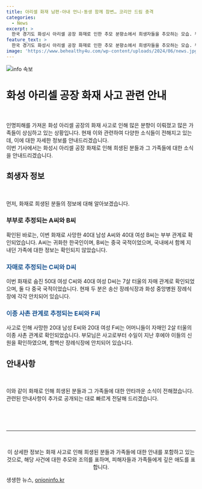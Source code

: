 ```yaml
---
title: 아리셀 화재 남편·아내 언니·동생 함께 참변… 코리안 드림 충격
categories:
  - News
excerpt: >
  한국 경기도 화성시 아리셀 공장 화재로 인한 추모 분향소에서 희생자들을 추모하는 모습. 부부, 자매, 이종사촌 등 가족들이 함께 사망한 사례도 확인됨. 40대 부부는 귀화한 한국인과 중국 국적 여성으로, 가족들은 국내 또는 중국 거주. 또 다른 사망자들도 중국 국적이며 가족들이 국내와 중국에 각각 거주. 현재 가족들의 도착을 기다려 같은 장례식장에 안치할 예정. 50대 여성과 40대 여성은 자매, 20대 남성과 여성은 이종사촌 관계이며, 부모들은 사고로부터 수일이 지나 신원 확인 후 함께 안치되었다.
feature_text: >
  한국 경기도 화성시 아리셀 공장 화재로 인한 추모 분향소에서 희생자들을 추모하는 모습. 부부, 자매, 이종사촌 등 가족들이 함께 사망한 사례도 확인됨. 40대 부부는 귀화한 한국인과 중국 국적 여성으로, 가족들은 국내 또는 중국 거주. 또 다른 사망자들도 중국 국적이며 가족들이 국내와 중국에 각각 거주. 현재 가족들의 도착을 기다려 같은 장례식장에 안치할 예정. 50대 여성과 40대 여성은 자매, 20대 남성과 여성은 이종사촌 관계이며, 부모들은 사고로부터 수일이 지나 신원 확인 후 함께 안치되었다.
image: 'https://www.behealthy4u.com/wp-content/uploads/2024/06/news.jpg'
---
```


<p><img src="https://www.behealthy4u.com/wp-content/uploads/2024/06/news.jpg" alt="info 속보" /></p>

<h1>화성 아리셀 공장 화재 사고 관련 안내</h1>

<p data-ke-size="size16">&nbsp;</p>

<p>인명피해를 가져온 화성 아리셀 공장의 화재 사고로 인해 많은 분향이 이뤄졌고 많은 가족들이 상심하고 있는 상황입니다. 현재 이와 관련하여 다양한 소식들이 전해지고 있는데, 이에 대한 자세한 정보를 안내드리겠습니다.<br>
이번 기사에서는 화성시 아리셀 공장 화재로 인해 희생된 분들과 그 가족들에 대한 소식을 안내드리겠습니다.</p></p>

<h2 data-ke-size="size26">희생자 정보</h2>

<p data-ke-size="size16">&nbsp;</p>

<p>먼저, 화재로 희생된 분들의 정보에 대해 알아보겠습니다.</p></p>

<h3>부부로 추정되는 A씨와 B씨</h3>

<p data-ke-size="size16">확인된 바로는, 이번 화재로 사망한 40대 남성 A씨와 40대 여성 B씨는 부부 관계로 확인되었습니다. A씨는 귀화한 한국인이며, B씨는 중국 국적이었으며, 국내에서 함께 지내던 가족에 대한 정보는 확인되지 않았습니다.</p>

<h3><b><span style="color: #1a5490;">자매로 추정되는 C씨와 D씨</span></b></h3>

<p data-ke-size="size16">이번 화재로 숨진 50대 여성 C씨와 40대 여성 D씨는 7살 터울의 자매 관계로 확인되었으며, 둘 다 중국 국적이었습니다. 현재 두 분은 송산 장례식장과 화성 중앙병원 장례식장에 각각 안치되어 있습니다.</p>

<h3><b><span style="color: #1a5490;">이종 사촌 관계로 추정되는 E씨와 F씨</span></b></h3>

<p data-ke-size="size16">사고로 인해 사망한 20대 남성 E씨와 20대 여성 F씨는 어머니들이 자매인 2살 터울의 이종 사촌 관계로 확인되었습니다. 부모님은 사고로부터 수일이 지난 후에야 이들의 신원을 확인하였으며, 함백산 장례식장에 안치되어 있습니다.</p>

<h2 data-ke-size="size26">안내사항</h2>

<p data-ke-size="size16">&nbsp;</p>

<p>이와 같이 화재로 인해 희생된 분들과 그 가족들에 대한 안타까운 소식이 전해졌습니다. 관련된 안내사항이 추가로 공개되는 대로 빠르게 전달해 드리겠습니다.</p></p>

<p data-ke-size="size16">&nbsp;</p>

<p data-ke-size="size16">&nbsp;</p>

<hr>

<p data-ke-size="size16">&nbsp;</p>

<p style="text-align: center;">이 상세한 정보는 화재 사고로 인해 희생된 분들과 가족들에 대한 안내를 포함하고 있는 것으로, 해당 사건에 대한 추모와 조의를 표하며, 피해자들과 가족들에게 깊은 애도를 표합니다.</p>
생생한 뉴스, <a href="https://onioninfo.kr" rel="dofollow">onioninfo.kr</a>


